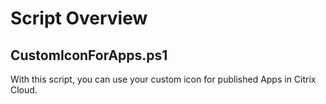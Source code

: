 # Script Overview 

## CustomIconForApps.ps1

With this script, you can use your custom icon for published Apps in Citrix Cloud. 
